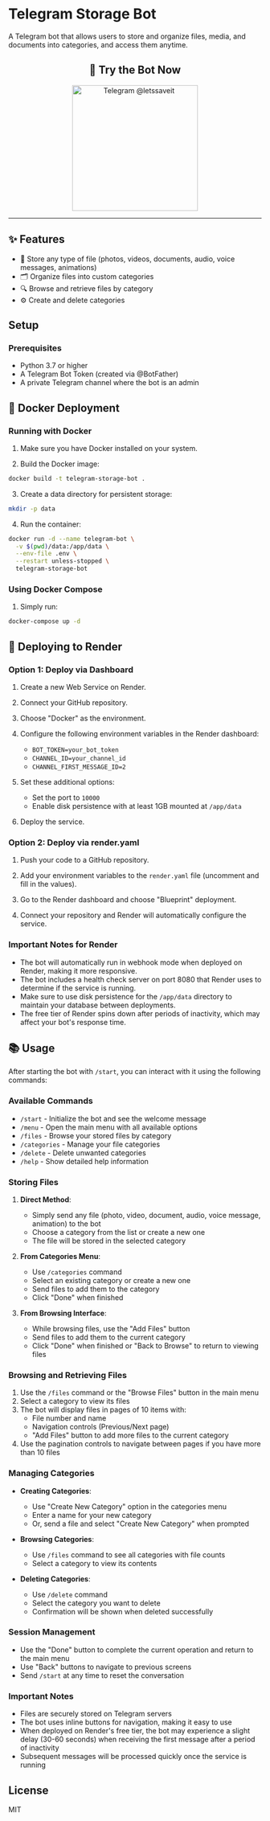 # Telegram Storage Bot

A Telegram bot that allows users to store and organize files, media, and documents into categories, and access them anytime.

<div align="center">

## 🚀 Try the Bot Now

<a href="https://t.me/letssaveit">
  <img src="https://img.shields.io/badge/Telegram-%40letssaveit-blue?style=for-the-badge&logo=telegram&logoColor=white" alt="Telegram @letssaveit" width="250"/>
</a>

</div>

---

## ✨ Features

- 📁 Store any type of file (photos, videos, documents, audio, voice messages, animations)
- 🗂️ Organize files into custom categories
- 🔍 Browse and retrieve files by category
- ⚙️ Create and delete categories

## Setup

### Prerequisites

- Python 3.7 or higher
- A Telegram Bot Token (created via @BotFather)
- A private Telegram channel where the bot is an admin

## 🐳 Docker Deployment

### Running with Docker

1. Make sure you have Docker installed on your system.

2. Build the Docker image:
```bash
docker build -t telegram-storage-bot .
```

3. Create a data directory for persistent storage:
```bash
mkdir -p data
```

4. Run the container:
```bash
docker run -d --name telegram-bot \
  -v $(pwd)/data:/app/data \
  --env-file .env \
  --restart unless-stopped \
  telegram-storage-bot
```

### Using Docker Compose

1. Simply run:
```bash
docker-compose up -d
```

## 🚀 Deploying to Render

### Option 1: Deploy via Dashboard

1. Create a new Web Service on Render.

2. Connect your GitHub repository.

3. Choose "Docker" as the environment.

4. Configure the following environment variables in the Render dashboard:
   - `BOT_TOKEN=your_bot_token`
   - `CHANNEL_ID=your_channel_id`
   - `CHANNEL_FIRST_MESSAGE_ID=2`

5. Set these additional options:
   - Set the port to `10000`
   - Enable disk persistence with at least 1GB mounted at `/app/data`

6. Deploy the service.

### Option 2: Deploy via render.yaml

1. Push your code to a GitHub repository.

2. Add your environment variables to the `render.yaml` file (uncomment and fill in the values).

3. Go to the Render dashboard and choose "Blueprint" deployment.

4. Connect your repository and Render will automatically configure the service.

### Important Notes for Render

- The bot will automatically run in webhook mode when deployed on Render, making it more responsive.
- The bot includes a health check server on port 8080 that Render uses to determine if the service is running.
- Make sure to use disk persistence for the `/app/data` directory to maintain your database between deployments.
- The free tier of Render spins down after periods of inactivity, which may affect your bot's response time.

## 📚 Usage

After starting the bot with `/start`, you can interact with it using the following commands:

### Available Commands

- `/start` - Initialize the bot and see the welcome message
- `/menu` - Open the main menu with all available options
- `/files` - Browse your stored files by category
- `/categories` - Manage your file categories
- `/delete` - Delete unwanted categories
- `/help` - Show detailed help information

### Storing Files

1. **Direct Method**:
   - Simply send any file (photo, video, document, audio, voice message, animation) to the bot
   - Choose a category from the list or create a new one
   - The file will be stored in the selected category

2. **From Categories Menu**:
   - Use `/categories` command
   - Select an existing category or create a new one
   - Send files to add them to the category
   - Click "Done" when finished

3. **From Browsing Interface**:
   - While browsing files, use the "Add Files" button
   - Send files to add them to the current category
   - Click "Done" when finished or "Back to Browse" to return to viewing files

### Browsing and Retrieving Files

1. Use the `/files` command or the "Browse Files" button in the main menu
2. Select a category to view its files
3. The bot will display files in pages of 10 items with:
   - File number and name
   - Navigation controls (Previous/Next page)
   - "Add Files" button to add more files to the current category
4. Use the pagination controls to navigate between pages if you have more than 10 files

### Managing Categories

- **Creating Categories**:
  - Use "Create New Category" option in the categories menu
  - Enter a name for your new category
  - Or, send a file and select "Create New Category" when prompted

- **Browsing Categories**:
  - Use `/files` command to see all categories with file counts
  - Select a category to view its contents

- **Deleting Categories**:
  - Use `/delete` command
  - Select the category you want to delete
  - Confirmation will be shown when deleted successfully

### Session Management

- Use the "Done" button to complete the current operation and return to the main menu
- Use "Back" buttons to navigate to previous screens
- Send `/start` at any time to reset the conversation

### Important Notes

- Files are securely stored on Telegram servers
- The bot uses inline buttons for navigation, making it easy to use
- When deployed on Render's free tier, the bot may experience a slight delay (30-60 seconds) when receiving the first message after a period of inactivity
- Subsequent messages will be processed quickly once the service is running

## License

MIT 